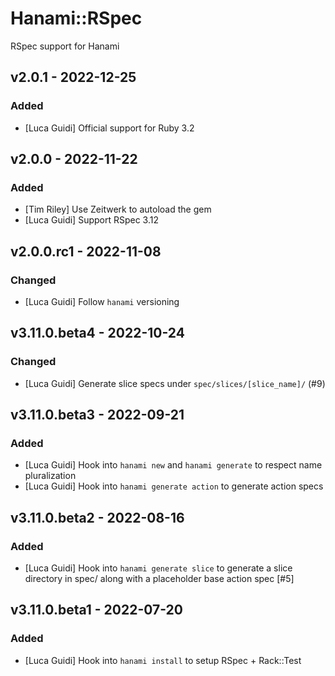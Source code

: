 # Hanami::RSpec

RSpec support for Hanami

## v2.0.1 - 2022-12-25

### Added

- [Luca Guidi] Official support for Ruby 3.2

## v2.0.0 - 2022-11-22

### Added

- [Tim Riley] Use Zeitwerk to autoload the gem
- [Luca Guidi] Support RSpec 3.12

## v2.0.0.rc1 - 2022-11-08

### Changed

- [Luca Guidi] Follow `hanami` versioning

## v3.11.0.beta4 - 2022-10-24

### Changed

- [Luca Guidi] Generate slice specs under `spec/slices/[slice_name]/` (#9)

## v3.11.0.beta3 - 2022-09-21

### Added

- [Luca Guidi] Hook into `hanami new` and `hanami generate` to respect name pluralization
- [Luca Guidi] Hook into `hanami generate action` to generate action specs

## v3.11.0.beta2 - 2022-08-16

### Added

- [Luca Guidi] Hook into `hanami generate slice` to generate a slice directory in spec/ along with a placeholder base action spec [#5]

## v3.11.0.beta1 - 2022-07-20

### Added

- [Luca Guidi] Hook into `hanami install` to setup RSpec + Rack::Test
